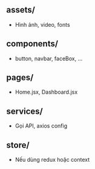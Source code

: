 ## assets/

- Hình ảnh, video, fonts

## components/

- button, navbar, faceBox, ...

## pages/

- Home.jsx, Dashboard.jsx

## services/

- Gọi API, axios config

## store/

- Nếu dùng redux hoặc context